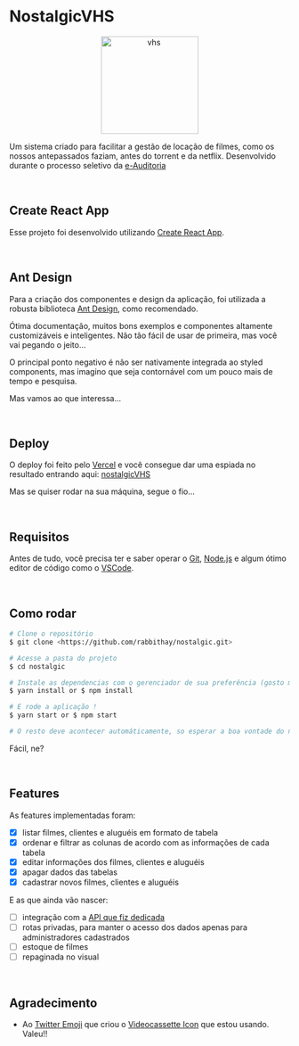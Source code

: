 # NostalgicVHS

<p align="center">
  <img src="public/favico.ico" width="175" alt="vhs" />
</p>

Um sistema criado para facilitar a gestão de locação de filmes, como os nossos antepassados faziam, antes do torrent e da netflix. Desenvolvido durante o processo seletivo da [e-Auditoria](http://e-auditoria.com.br/auditoria-digital/)

<br>

## Create React App

Esse projeto foi desenvolvido utilizando [Create React App](https://github.com/facebook/create-react-app).

<br>

## Ant Design

Para a criação dos componentes e design da aplicação, foi utilizada a robusta biblioteca [Ant Design](https://github.com/ant-design/ant-design/), como recomendado.

Ótima documentação, muitos bons exemplos e componentes altamente customizáveis e inteligentes. Não tão fácil de usar de primeira, mas você vai pegando o jeito...

O principal ponto negativo é não ser nativamente integrada ao styled components, mas imagino que seja contornável com um pouco mais de tempo e pesquisa.

Mas vamos ao que interessa...

<br>

## Deploy

O deploy foi feito pelo [Vercel](https://github.com/vercel) e você consegue dar uma espiada no resultado entrando aqui: [nostalgicVHS](https://nostalgic.vercel.app/)

Mas se quiser rodar na sua máquina, segue o fio...

<br>

## Requisitos

Antes de tudo, você precisa ter e saber operar o [Git](https://git-scm.com/), [Node.js](https://nodejs.org/en/) e algum ótimo editor de código como o [VSCode](https://code.visualstudio.com/).

<br>

## Como rodar

```bash
# Clone o repositório
$ git clone <https://github.com/rabbithay/nostalgic.git>

# Acesse a pasta do projeto
$ cd nostalgic

# Instale as dependencias com o gerenciador de sua preferência (gosto mais do yarn)
$ yarn install or $ npm install

# E rode a aplicação !
$ yarn start or $ npm start

# O resto deve acontecer automáticamente, so esperar a boa vontade do navegador
```

Fácil, ne?

<br>

## Features

As features implementadas foram:

- [x] listar filmes, clientes e aluguéis em formato de tabela
- [x] ordenar e filtrar as colunas de acordo com as informações de cada tabela
- [x] editar informações dos filmes, clientes e aluguéis
- [x] apagar dados das tabelas
- [x] cadastrar novos filmes, clientes e aluguéis

E as que ainda vão nascer:

- [ ] integração com a [API que fiz dedicada](https://github.com/rabbithay/nostalgic-api)
- [ ] rotas privadas, para manter o acesso dos dados apenas para administradores cadastrados
- [ ] estoque de filmes
- [ ] repaginada no visual

<br>

## Agradecimento

- Ao [Twitter Emoji](https://iconscout.com/contributors/twitter-inc) que criou o [Videocassette Icon](https://iconscout.com/icon/videocassette-tap-vhs-video) que estou usando. Valeu!!
